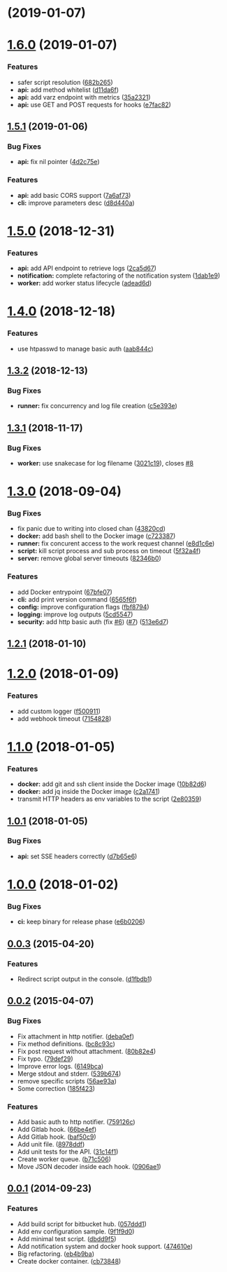 <a name=""></a>
# [](https://github.com/ncarlier/webhookd/compare/v1.6.0...v) (2019-01-07)



<a name="1.6.0"></a>
# [1.6.0](https://github.com/ncarlier/webhookd/compare/v1.5.1...v1.6.0) (2019-01-07)


### Features

* safer script resolution ([682b265](https://github.com/ncarlier/webhookd/commit/682b265))
* **api:** add method whitelist ([d11da6f](https://github.com/ncarlier/webhookd/commit/d11da6f))
* **api:** add varz endpoint with metrics ([35a2321](https://github.com/ncarlier/webhookd/commit/35a2321))
* **api:** use GET and POST requests for hooks ([e7fac82](https://github.com/ncarlier/webhookd/commit/e7fac82))



<a name="1.5.1"></a>
## [1.5.1](https://github.com/ncarlier/webhookd/compare/v1.5.0...v1.5.1) (2019-01-06)


### Bug Fixes

* **api:** fix nil pointer ([4d2c75e](https://github.com/ncarlier/webhookd/commit/4d2c75e))


### Features

* **api:** add basic CORS support ([7a6af73](https://github.com/ncarlier/webhookd/commit/7a6af73))
* **cli:** improve parameters desc ([d8d440a](https://github.com/ncarlier/webhookd/commit/d8d440a))



<a name="1.5.0"></a>
# [1.5.0](https://github.com/ncarlier/webhookd/compare/v1.4.0...v1.5.0) (2018-12-31)


### Features

* **api:** add API endpoint to retrieve logs ([2ca5d67](https://github.com/ncarlier/webhookd/commit/2ca5d67))
* **notification:** complete refactoring of the notification system ([1dab1e9](https://github.com/ncarlier/webhookd/commit/1dab1e9))
* **worker:** add worker status lifecycle ([adead6d](https://github.com/ncarlier/webhookd/commit/adead6d))



<a name="1.4.0"></a>
# [1.4.0](https://github.com/ncarlier/webhookd/compare/v1.3.2...v1.4.0) (2018-12-18)


### Features

* use htpasswd to manage basic auth ([aab844c](https://github.com/ncarlier/webhookd/commit/aab844c))



<a name="1.3.2"></a>
## [1.3.2](https://github.com/ncarlier/webhookd/compare/v1.3.1...v1.3.2) (2018-12-13)


### Bug Fixes

* **runner:** fix concurrency and log file creation ([c5e393e](https://github.com/ncarlier/webhookd/commit/c5e393e))



<a name="1.3.1"></a>
## [1.3.1](https://github.com/ncarlier/webhookd/compare/v1.3.0...v1.3.1) (2018-11-17)


### Bug Fixes

* **worker:** use snakecase for log filename ([3021c19](https://github.com/ncarlier/webhookd/commit/3021c19)), closes [#8](https://github.com/ncarlier/webhookd/issues/8)



<a name="1.3.0"></a>
# [1.3.0](https://github.com/ncarlier/webhookd/compare/v1.2.1...v1.3.0) (2018-09-04)


### Bug Fixes

* fix panic due to writing into closed chan ([43820cd](https://github.com/ncarlier/webhookd/commit/43820cd))
* **docker:** add bash shell to the Docker image ([c723387](https://github.com/ncarlier/webhookd/commit/c723387))
* **runner:** fix concurent access to the work request channel ([e8d1c6e](https://github.com/ncarlier/webhookd/commit/e8d1c6e))
* **script:** kill script process and sub process on timeout ([5f32a4f](https://github.com/ncarlier/webhookd/commit/5f32a4f))
* **server:** remove global server timeouts ([82346b0](https://github.com/ncarlier/webhookd/commit/82346b0))


### Features

* add Docker entrypoint ([67bfe07](https://github.com/ncarlier/webhookd/commit/67bfe07))
* **cli:** add print version command ([6565f6f](https://github.com/ncarlier/webhookd/commit/6565f6f))
* **config:** improve configuration flags ([fbf8794](https://github.com/ncarlier/webhookd/commit/fbf8794))
* **logging:** improve log outputs ([5cd5547](https://github.com/ncarlier/webhookd/commit/5cd5547))
* **security:** add http basic auth (fix [#6](https://github.com/ncarlier/webhookd/issues/6)) ([#7](https://github.com/ncarlier/webhookd/issues/7)) ([513e6d7](https://github.com/ncarlier/webhookd/commit/513e6d7))



<a name="1.2.1"></a>
## [1.2.1](https://github.com/ncarlier/webhookd/compare/v1.2.0...v1.2.1) (2018-01-10)



<a name="1.2.0"></a>
# [1.2.0](https://github.com/ncarlier/webhookd/compare/v1.1.0...v1.2.0) (2018-01-09)


### Features

* add custom logger ([f500911](https://github.com/ncarlier/webhookd/commit/f500911))
* add webhook timeout ([7154828](https://github.com/ncarlier/webhookd/commit/7154828))



<a name="1.1.0"></a>
# [1.1.0](https://github.com/ncarlier/webhookd/compare/v1.0.1...v1.1.0) (2018-01-05)


### Features

* **docker:** add git and ssh client inside the Docker image ([10b82d6](https://github.com/ncarlier/webhookd/commit/10b82d6))
* **docker:** add jq inside the Docker image ([c2a1741](https://github.com/ncarlier/webhookd/commit/c2a1741))
* transmit HTTP headers as env variables to the script ([2e80359](https://github.com/ncarlier/webhookd/commit/2e80359))



<a name="1.0.1"></a>
## [1.0.1](https://github.com/ncarlier/webhookd/compare/v1.0.0...v1.0.1) (2018-01-05)


### Bug Fixes

* **api:** set SSE headers correctly ([d7b65e6](https://github.com/ncarlier/webhookd/commit/d7b65e6))



<a name="1.0.0"></a>
# [1.0.0](https://github.com/ncarlier/webhookd/compare/v0.0.3...v1.0.0) (2018-01-02)


### Bug Fixes

* **ci:** keep binary for release phase ([e6b0206](https://github.com/ncarlier/webhookd/commit/e6b0206))



<a name="0.0.3"></a>
## [0.0.3](https://github.com/ncarlier/webhookd/compare/v0.0.2...v0.0.3) (2015-04-20)


### Features

* Redirect script output in the console. ([d1fbdb1](https://github.com/ncarlier/webhookd/commit/d1fbdb1))



<a name="0.0.2"></a>
## [0.0.2](https://github.com/ncarlier/webhookd/compare/v0.0.1...v0.0.2) (2015-04-07)


### Bug Fixes

* Fix attachment in http notifier. ([deba0ef](https://github.com/ncarlier/webhookd/commit/deba0ef))
* Fix method definitions. ([bc8c93c](https://github.com/ncarlier/webhookd/commit/bc8c93c))
* Fix post request without attachment. ([80b82e4](https://github.com/ncarlier/webhookd/commit/80b82e4))
* Fix typo. ([79def29](https://github.com/ncarlier/webhookd/commit/79def29))
* Improve error logs. ([6149bca](https://github.com/ncarlier/webhookd/commit/6149bca))
* Merge stdout and stderr. ([539b674](https://github.com/ncarlier/webhookd/commit/539b674))
* remove specific scripts ([56ae93a](https://github.com/ncarlier/webhookd/commit/56ae93a))
* Some correction ([185f423](https://github.com/ncarlier/webhookd/commit/185f423))


### Features

* Add basic auth to http notifier. ([759126c](https://github.com/ncarlier/webhookd/commit/759126c))
* Add Gitlab hook. ([66be4ef](https://github.com/ncarlier/webhookd/commit/66be4ef))
* Add Gitlab hook. ([baf50c9](https://github.com/ncarlier/webhookd/commit/baf50c9))
* Add unit file. ([8978ddf](https://github.com/ncarlier/webhookd/commit/8978ddf))
* Add unit tests for the API. ([31c14f1](https://github.com/ncarlier/webhookd/commit/31c14f1))
* Create worker queue. ([b71c506](https://github.com/ncarlier/webhookd/commit/b71c506))
* Move JSON decoder inside each hook. ([0906ae1](https://github.com/ncarlier/webhookd/commit/0906ae1))



<a name="0.0.1"></a>
## [0.0.1](https://github.com/ncarlier/webhookd/compare/dbdd9f5...v0.0.1) (2014-09-23)


### Features

* Add build script for bitbucket hub. ([057ddd1](https://github.com/ncarlier/webhookd/commit/057ddd1))
* Add env configuration sample. ([9f1f9d0](https://github.com/ncarlier/webhookd/commit/9f1f9d0))
* Add minimal test script. ([dbdd9f5](https://github.com/ncarlier/webhookd/commit/dbdd9f5))
* Add notification system and docker hook support. ([474610e](https://github.com/ncarlier/webhookd/commit/474610e))
* Big refactoring. ([eb4b9ba](https://github.com/ncarlier/webhookd/commit/eb4b9ba))
* Create docker container. ([cb73848](https://github.com/ncarlier/webhookd/commit/cb73848))



